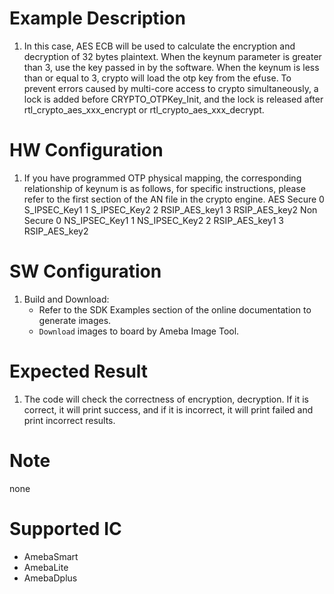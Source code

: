 # Example Description

1. In this case, AES ECB will be used to calculate the encryption and decryption of 32 bytes plaintext.
   When the keynum parameter is greater than 3, use the key passed in by the software.
   When the keynum is less than or equal to 3, crypto will load the otp key from the efuse.
   To prevent errors caused by multi-core access to crypto simultaneously, a lock is added before CRYPTO_OTPKey_Init, and the lock is released after rtl_crypto_aes_xxx_encrypt or rtl_crypto_aes_xxx_decrypt.

# HW Configuration

1. If you have programmed OTP physical mapping, the corresponding relationship of keynum is as follows, for specific instructions, please refer to the first section of the AN file in the crypto engine.
   		AES			Secure			0	S_IPSEC_Key1
   									1	S_IPSEC_Key2
   									2	RSIP_AES_key1
   									3	RSIP_AES_key2
   					Non Secure		0	NS_IPSEC_Key1
   									1	NS_IPSEC_Key2
   									2	RSIP_AES_key1
   									3	RSIP_AES_key2

# SW Configuration

1. Build and Download:
   * Refer to the SDK Examples section of the online documentation to generate images.
   * `Download` images to board by Ameba Image Tool.

# Expected Result

1. The code will check the correctness of encryption, decryption. 
   	If it is correct, it will print success, and if it is incorrect, it will print failed and print incorrect results.

# Note

none

# Supported IC

* AmebaSmart
* AmebaLite
* AmebaDplus

